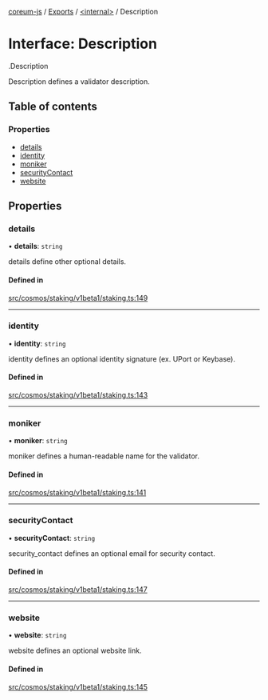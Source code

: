 [coreum-js](../README.md) / [Exports](../modules.md) / [<internal\>](../modules/internal_.md) / Description

# Interface: Description

[<internal>](../modules/internal_.md).Description

Description defines a validator description.

## Table of contents

### Properties

- [details](internal_.Description.md#details)
- [identity](internal_.Description.md#identity)
- [moniker](internal_.Description.md#moniker)
- [securityContact](internal_.Description.md#securitycontact)
- [website](internal_.Description.md#website)

## Properties

### details

• **details**: `string`

details define other optional details.

#### Defined in

[src/cosmos/staking/v1beta1/staking.ts:149](https://github.com/CooperFoundation/coreum-js/blob/bdb622b/src/cosmos/staking/v1beta1/staking.ts#L149)

___

### identity

• **identity**: `string`

identity defines an optional identity signature (ex. UPort or Keybase).

#### Defined in

[src/cosmos/staking/v1beta1/staking.ts:143](https://github.com/CooperFoundation/coreum-js/blob/bdb622b/src/cosmos/staking/v1beta1/staking.ts#L143)

___

### moniker

• **moniker**: `string`

moniker defines a human-readable name for the validator.

#### Defined in

[src/cosmos/staking/v1beta1/staking.ts:141](https://github.com/CooperFoundation/coreum-js/blob/bdb622b/src/cosmos/staking/v1beta1/staking.ts#L141)

___

### securityContact

• **securityContact**: `string`

security_contact defines an optional email for security contact.

#### Defined in

[src/cosmos/staking/v1beta1/staking.ts:147](https://github.com/CooperFoundation/coreum-js/blob/bdb622b/src/cosmos/staking/v1beta1/staking.ts#L147)

___

### website

• **website**: `string`

website defines an optional website link.

#### Defined in

[src/cosmos/staking/v1beta1/staking.ts:145](https://github.com/CooperFoundation/coreum-js/blob/bdb622b/src/cosmos/staking/v1beta1/staking.ts#L145)
